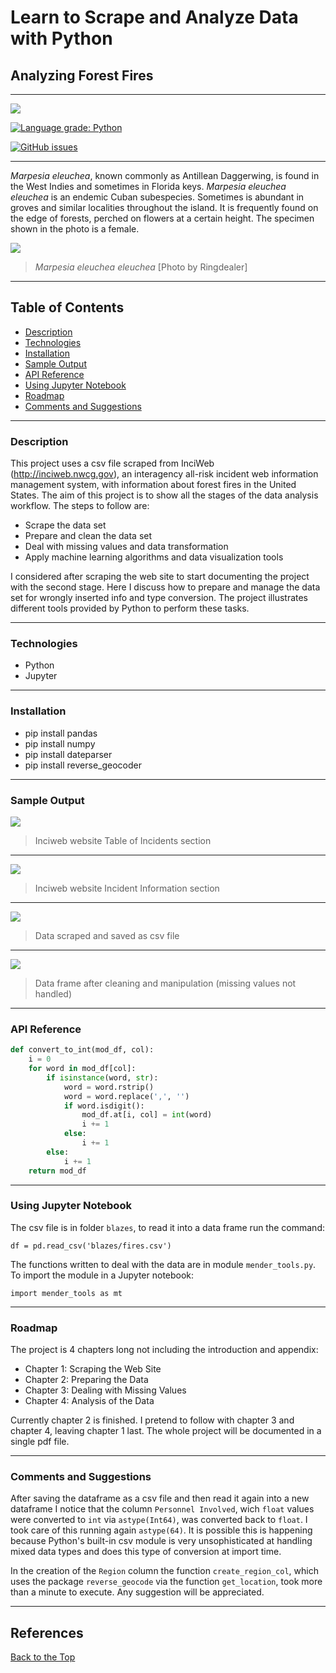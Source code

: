 # Learn to Scrape and Analyze Data with Python

## Analyzing Forest Fires

---

![](https://img.shields.io/badge/made_by-Ringdealer-blue)

[![Language grade: Python](https://img.shields.io/lgtm/grade/python/g/Ringdealer/forest-fires.svg?logo=lgtm&logoWidth=18)](https://lgtm.com/projects/g/Ringdealer/forest-fires/context:python)

[![GitHub issues](https://img.shields.io/github/issues/Ringdealer/forest-fires?style=plastic)](https://github.com/Ringdealer/forest-fires/issues)

---
*Marpesia eleuchea*, known commonly as Antillean Daggerwing, is found in the West Indies and sometimes in Florida keys. *Marpesia eleuchea eleuchea* is an endemic Cuban subespecies. Sometimes is abundant in groves and similar localities throughout the island. It is frequently found on the edge of forests, perched on flowers at a certain height. The specimen shown in the photo is a female.

<img src="./marpesia_res.jpg">

> *Marpesia eleuchea eleuchea* [Photo by Ringdealer]
---
## Table of Contents
- [Description](#description)
- [Technologies](#technologies)
- [Installation](#installation)
- [Sample Output](#sample-output)
- [API Reference](#api-reference)
- [Using Jupyter Notebook](#using-jupyter-notebook)
- [Roadmap](#roadmap)
- [Comments and Suggestions](#comments-and-suggestions)


---

### Description
This project uses a csv file scraped from InciWeb (http://inciweb.nwcg.gov), an interagency all-risk incident web information management system, with information about forest fires in the United States. The aim of this project is to show all the stages of the data analysis workflow. The steps to follow are:

- Scrape the data set
- Prepare and clean the data set
- Deal with missing values and data transformation
- Apply machine learning algorithms and data visualization tools

I considered after scraping the web site to start documenting the project with the second stage. Here I discuss how to prepare and manage the data set for wrongly inserted info and type conversion. The project illustrates different tools provided by Python to perform these tasks.

---

### Technologies
- Python
- Jupyter

---

### Installation
- pip install pandas
- pip install numpy
- pip install dateparser
- pip install reverse_geocoder

---

### Sample Output

<img src="./Inciweb.jpg">

> Inciweb website Table of Incidents section
---

<img src="./Incident_info.jpg">

> Inciweb website Incident Information section
---

<img src="./sample_csv.jpg">

> Data scraped and saved as csv file
---

<img src="./final_w_miss.jpg">

> Data frame after cleaning and manipulation (missing values not handled)
---

### API Reference
```python
def convert_to_int(mod_df, col):
    i = 0
    for word in mod_df[col]:
        if isinstance(word, str):
            word = word.rstrip()
            word = word.replace(',', '')
            if word.isdigit():
                mod_df.at[i, col] = int(word)
                i += 1
            else:
                i += 1
        else:
            i += 1
    return mod_df
```
---
### Using Jupyter Notebook

The csv file is in folder `blazes`, to read it into a data frame run the command:

`df = pd.read_csv('blazes/fires.csv')`

 The functions written to deal with the data are in module `mender_tools.py`. To import the module in a Jupyter notebook:

 `import mender_tools as mt`

---
### Roadmap
The project is 4 chapters long not including the  introduction and appendix: 

- Chapter 1: Scraping the Web Site
- Chapter 2: Preparing the Data
- Chapter 3: Dealing with Missing Values 
- Chapter 4: Analysis of the Data



Currently chapter 2 is finished. I pretend to follow with chapter 3 and chapter 4, leaving chapter 1 last. The whole project will be documented in a single pdf file.

---
### Comments and Suggestions

After saving the dataframe as a csv file and then read it again into a new dataframe I notice that the column `Personnel Involved`, wich `float` values were converted to `int` via `astype(Int64)`, was converted back to `float`. I took care of this running again `astype(64)`. It is possible this is happening because Python's built-in csv module is very unsophisticated at handling mixed data types and does this type of conversion at import time.

In the creation of the `Region` column the function `create_region_col`, which uses the package `reverse_geocode` via the function `get_location`, took more than a minute to execute. Any suggestion will be appreciated.

---


## References

[Back to the Top](#Learn-to-Scrape-and-Analyze-Data)


